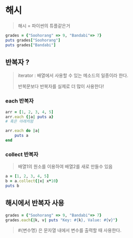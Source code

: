 # 해시

>   해시 = 파이썬의 튜플같은거

```ruby
grades = {"Soohorang" => 9, "Bandabi"=> 7}
puts grades["Soohorang"]
puts grades["Bandabi"]
```



## 반복자 ?

>   iterator : 배열에서 사용할 수 있는 메소드의 일종이라 한다.
>
>   반복문보다 반복자를 실제로 더 많이 사용한다!



### each 반복자

```ruby
arr = [1, 2, 3, 4, 5]
arr.each {|a| puts a}
# 혹은 아래처럼

arr.each do |a|
  	puts a
end
```



### collect 반복자

>   배열1의 원소를 이용하여 배열2를 새로 만들수 있음

```ruby
a = [1, 2, 3, 4, 5]
b = a.collect{|x| x*10}
puts b
```



## 해시에서 반복자 사용



```ruby
grades = {"Soohorang" => 9, "Bandabi"=> 7}
grades.each{|k, v| puts "Key: #{k}, Value: #{v}"}
```



>   #{변수명} 은 문자열 내에서 변수를 출력할 때 사용한다.